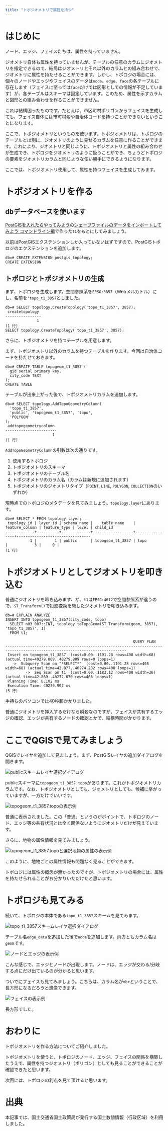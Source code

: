 ```yaml
---
title: "トポジオメトリで属性を持つ"
---
```


# はじめに

ノード、エッジ、フェイスたちは、属性を持っていません。

ジオメトリ自体も属性を持っていませんが、テーブルの任意のカラムにジオメトリを指定できるので、結局はジオメトリとそれ以外のカラムとの組み合わせで、ジオメトリに属性を持たせることができます。しかし、トポロジの場合には、個々のノードやエッジやフェイスのデータは``node``、``edge``、``face``の各テーブルに存在します（フェイスに至っては``face``だけでは図形としての情報が不足しています）が、各テーブルはスキーマは固定しています。このため、属性を示すカラムと図形との組み合わせを作ることができません。

これは結構困ったものです。たとえば、市区町村ポリゴンからフェイスを生成しても、フェイス自体には市町村名や自治体コードを持つことができないということになります。

ここで、トポジオメトリというものを使います。トポジオメトリは、トポロジのテーブルとは別に、ジオメトリのように見せるカラムを任意に作ることができます。これにより、ジオメトリと同じように、トポジオメトリと属性の組み合わせが生成でき、トポロジをジオメトリのように扱うことができ、ちょうどトポロジの要素をジオメトリカラムと同じような使い勝手にできるようになります。

ここでは、トポジオメトリ使用して、属性を持つフェイスを生成してみます。

# トポジオメトリを作る

## dbデータベースを使います

[PostGISを入れたらやってみよう](../../b1de0a18073af70946e0)の[シェープファイルのデータをインポートしてみよう コマンドライン編](../../b1de0a18073af70946e0/viewer/import-cli)で作った``t1``をもとにしてみましょう。

以前はPostGISエクステンションしか入っていないはずですので、PostGISトポロジのエクステンションを追加します。

```
db=# CREATE EXTENSION postgis_topology;
CREATE EXTENSION
```

## トポロジとトポジオメトリの生成

まず、トポロジを生成します。空間参照系を``EPSG:3857``（Webメルカトル）にし、名前を``'topo_t1_3857``としました。

```
db=# SELECT topology.CreateTopology('topo_t1_3857', 3857);
 createtopology
----------------
              1
(1 行)
SELECT topology.CreateTopology('topo_t1_3857', 3857);
```

さらに、トポジオメトリを持つテーブルを用意します。

まず、トポジオメトリ以外のカラムを持つテーブルを作ります。今回は自治体コードを持たせておきます。

```
db=# CREATE TABLE topogeom_t1_3857 (
  gid serial primary key,
  city_code TEXT
);
CREATE TABLE
```

テーブルが出来上がった後で、トポジオメトリカラムを追加します。

```
db=# SELECT topology.AddTopoGeometryColumn(
  'topo_t1_3857',
  'public', 'topogeom_t1_3857', 'topo',
  'POLYGON'
);
 addtopogeometrycolumn
-----------------------
                     1
(1 行)
```

``AddTopoGeometryColumn``の引数は次の通りです。

1. 使用するトポロジ
2. トポジオメトリのスキーマ
3. トポジオメトリのテーブル名
4. トポジオメトリのカラム名（カラムは新規に追加されます）
5. トポジオメトリのジオメトリタイプ（``POINT``, ``LINE``, ``POLYGON``, ``COLLECTION``のいずれか）


現時点でのトポロジのメタデータを見てみましょう。``topology.layer``にあります。

```
db=# SELECT * FROM topology.layer;
 topology_id | layer_id | schema_name |    table_name    | feature_column | feature_type | level | child_id
-------------+----------+-------------+------------------+----------------+--------------+-------+----------
           1 |        1 | public      | topogeom_t1_3857 | topo           |            3 |     0 |
(1 行)
```

# トポジオメトリとしてジオメトリを叩き込む


普通にジオメトリを叩き込みます、が、``t1``は``EPSG:4612``で空間参照系が違うので、``ST_Transform()``で投影変換を施したジオメトリを叩き込みます。

```
db=# EXPLAIN ANALYZE
INSERT INTO topogeom_t1_3857(city_code, topo)
  SELECT n03_007::INT, topology.toTopoGeom(ST_Transform(geom, 3857), 'topo_t1_3857', 1)
  FROM t1;

                                                         QUERY PLAN                                                     
----------------------------------------------------------------------------------------------------------------------------
 Insert on topogeom_t1_3857  (cost=0.00..1191.28 rows=408 width=68) (actual time=40279.809..40279.809 rows=0 loops=1)
   ->  Subquery Scan on "*SELECT*"  (cost=0.00..1191.28 rows=408 width=68) (actual time=42.877..40274.282 rows=408 loops=1)
         ->  Seq Scan on t1  (cost=0.00..1183.12 rows=408 width=36) (actual time=42.869..40272.670 rows=408 loops=1)
 Planning Time: 0.102 ms
 Execution Time: 40279.902 ms
(5 行)
```

手持ちのパソコンでは40秒超かかりました。

普通にジオメトリを挿入するだけなら瞬殺なのですが、フェイスが共有するエッジの確認、エッジが共有するノードの確認とかで、結構時間がかかります。

# ここでQGISで見てみましょう

QGISでレイヤを追加して見ましょう。まず、PostGISレイヤの追加ダイアログを開きます。

![publicスキームレイヤ選択ダイアログ](https://raw.githubusercontent.com/boiledorange73/zenn-content/main/books-images/pgis-topology-beginner/topogeom/01-layerdialog.png)

publicスキーマに``topogeom_t1_3857.topo``があります。これがトポジオメトリカラムです。なお、トポジオメトリとしても、ジオメトリとしても、候補に挙がっていますが、一方だけでいいです。

![topogeom_t1_3857.topoの表示例](https://raw.githubusercontent.com/boiledorange73/zenn-content/main/books-images/pgis-topology-beginner/topogeom/02-topo.png)

普通に表示されました。この「普通」というのがポイントで、トポロジのノード、エッジ等の共有状況とは全く関係ないようにジオメトリだけが見えています。

さらに、地物の属性情報を見てみましょう。

![topogeom_t1_3857.topoと選択地物の属性の表示例](https://raw.githubusercontent.com/boiledorange73/zenn-content/main/books-images/pgis-topology-beginner/topogeom/03-attr.png)

このように、地物ごとの属性情報も問題なく見ることができます。

トポロジには属性の概念が無かったのですが、トポジオメトリの場合には、属性を持たせられることがお分かりいただけたと思います。

# トポロジも見てみる

続いて、トポロジの本体である``topo_t1_3857``スキームを見てみます。

![topo_t1_3857スキームレイヤ選択ダイアログ](https://raw.githubusercontent.com/boiledorange73/zenn-content/main/books-images/pgis-topology-beginner/topogeom/04-layerdialog-topology.png)

テーブル名``edge_data``を追加した後で``node``を追加します。両方ともカラム名は``geom``です。

![ノードとエッジの表示例](https://raw.githubusercontent.com/boiledorange73/zenn-content/main/books-images/pgis-topology-beginner/topogeom/05-node_edge.png)

こんな感じで、エッジとノードが出現します。ノードは、エッジが交わる/分岐する点にだけ出ているのが分かると思います。

ついでにフェイスも見てみましょう。こちらは、カラム名が``mbr``ということで、長方形になるだろうと想像できます。

![フェイスの表示例](https://raw.githubusercontent.com/boiledorange73/zenn-content/main/books-images/pgis-topology-beginner/topogeom/06-face.png)

長方形でした。

# おわりに

トポジオメトリを作る方法についてご紹介しました。

トポジオメトリを使うと、トポロジのノード、エッジ、フェイスの関係を構築したうえで、属性を持つジオメトリ（ポリゴン）としても見ることができることが確認できたと思います。

次回には、トポロジの利点を見て頂けると思います。


# 出典
本記事では、国土交通省国土政策局が発行する国土数値情報（行政区域）を利用しました。

